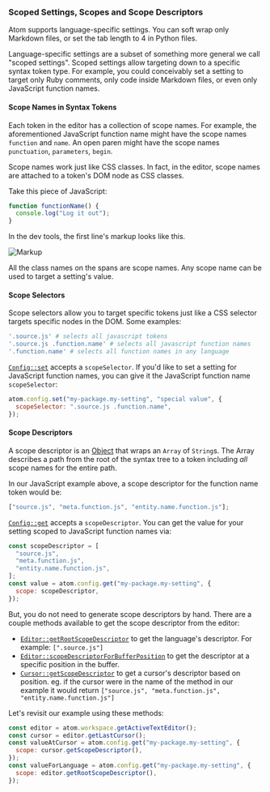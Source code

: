 ### Scoped Settings, Scopes and Scope Descriptors

Atom supports language-specific settings. You can soft wrap only Markdown files, or set the tab length to 4 in Python files.

Language-specific settings are a subset of something more general we call "scoped settings". Scoped settings allow targeting down to a specific syntax token type. For example, you could conceivably set a setting to target only Ruby comments, only code inside Markdown files, or even only JavaScript function names.

#### Scope Names in Syntax Tokens

Each token in the editor has a collection of scope names. For example, the aforementioned JavaScript function name might have the scope names `function` and `name`. An open paren might have the scope names `punctuation`, `parameters`, `begin`.

Scope names work just like CSS classes. In fact, in the editor, scope names are attached to a token's DOM node as CSS classes.

Take this piece of JavaScript:

```js
function functionName() {
  console.log("Log it out");
}
```

In the dev tools, the first line's markup looks like this.

![Markup](@images/atom/markup.png)

All the class names on the spans are scope names. Any scope name can be used to target a setting's value.

#### Scope Selectors

Scope selectors allow you to target specific tokens just like a CSS selector targets specific nodes in the DOM. Some examples:

```coffee
'.source.js' # selects all javascript tokens
'.source.js .function.name' # selects all javascript function names
'.function.name' # selects all function names in any language
```

[`Config::set`](https://atom.io/docs/api/latest/Config#instance-set) accepts a `scopeSelector`. If you'd like to set a setting for JavaScript function names, you can give it the JavaScript function name `scopeSelector`:

```javascript
atom.config.set("my-package.my-setting", "special value", {
  scopeSelector: ".source.js .function.name",
});
```

#### Scope Descriptors

A scope descriptor is an [Object](https://atom.io/docs/api/latest/ScopeDescriptor) that wraps an `Array` of `String`s. The Array describes a path from the root of the syntax tree to a token including _all_ scope names for the entire path.

In our JavaScript example above, a scope descriptor for the function name token would be:

```javascript
["source.js", "meta.function.js", "entity.name.function.js"];
```

[`Config::get`](https://atom.io/docs/api/latest/Config#instance-get) accepts a `scopeDescriptor`. You can get the value for your setting scoped to JavaScript function names via:

```javascript
const scopeDescriptor = [
  "source.js",
  "meta.function.js",
  "entity.name.function.js",
];
const value = atom.config.get("my-package.my-setting", {
  scope: scopeDescriptor,
});
```

But, you do not need to generate scope descriptors by hand. There are a couple methods available to get the scope descriptor from the editor:

- [`Editor::getRootScopeDescriptor`](https://atom.io/docs/api/latest/TextEditor#instance-getRootScopeDescriptor) to get the language's descriptor. For example: `[".source.js"]`
- [`Editor::scopeDescriptorForBufferPosition`](https://atom.io/docs/api/latest/TextEditor#instance-scopeDescriptorForBufferPosition) to get the descriptor at a specific position in the buffer.
- [`Cursor::getScopeDescriptor`](https://atom.io/docs/api/latest/Cursor#instance-getScopeDescriptor) to get a cursor's descriptor based on position. eg. if the cursor were in the name of the method in our example it would return `["source.js", "meta.function.js", "entity.name.function.js"]`

Let's revisit our example using these methods:

```javascript
const editor = atom.workspace.getActiveTextEditor();
const cursor = editor.getLastCursor();
const valueAtCursor = atom.config.get("my-package.my-setting", {
  scope: cursor.getScopeDescriptor(),
});
const valueForLanguage = atom.config.get("my-package.my-setting", {
  scope: editor.getRootScopeDescriptor(),
});
```
